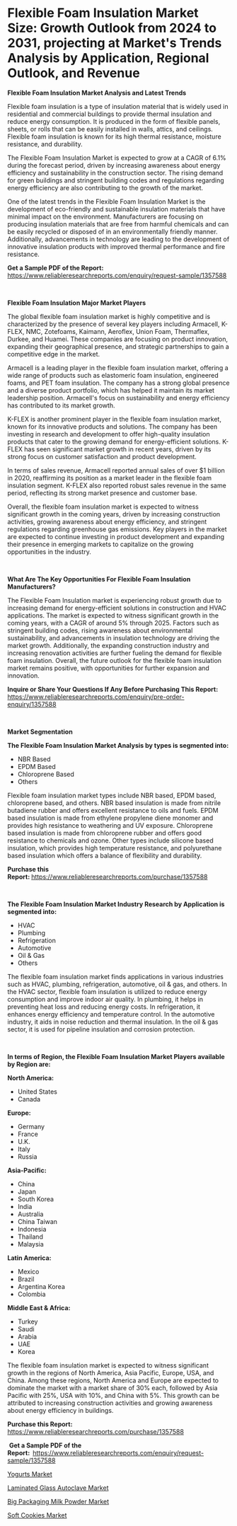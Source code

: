 <p><h1>Flexible Foam Insulation Market Size: Growth Outlook from 2024 to 2031, projecting at Market's Trends Analysis by Application, Regional Outlook, and Revenue</h1></p><p><strong>Flexible Foam Insulation Market Analysis and Latest Trends</strong></p>
<p><p>Flexible foam insulation is a type of insulation material that is widely used in residential and commercial buildings to provide thermal insulation and reduce energy consumption. It is produced in the form of flexible panels, sheets, or rolls that can be easily installed in walls, attics, and ceilings. Flexible foam insulation is known for its high thermal resistance, moisture resistance, and durability.</p><p>The Flexible Foam Insulation Market is expected to grow at a CAGR of 6.1% during the forecast period, driven by increasing awareness about energy efficiency and sustainability in the construction sector. The rising demand for green buildings and stringent building codes and regulations regarding energy efficiency are also contributing to the growth of the market.</p><p>One of the latest trends in the Flexible Foam Insulation Market is the development of eco-friendly and sustainable insulation materials that have minimal impact on the environment. Manufacturers are focusing on producing insulation materials that are free from harmful chemicals and can be easily recycled or disposed of in an environmentally friendly manner. Additionally, advancements in technology are leading to the development of innovative insulation products with improved thermal performance and fire resistance.</p></p>
<p><strong>Get a Sample PDF of the Report:&nbsp;</strong> <a href="https://www.reliableresearchreports.com/enquiry/request-sample/1357588">https://www.reliableresearchreports.com/enquiry/request-sample/1357588</a></p>
<p>&nbsp;</p>
<p><strong>Flexible Foam Insulation Major Market Players</strong></p>
<p><p>The global flexible foam insulation market is highly competitive and is characterized by the presence of several key players including Armacell, K-FLEX, NMC, Zotefoams, Kaimann, Aeroflex, Union Foam, Thermaflex, Durkee, and Huamei. These companies are focusing on product innovation, expanding their geographical presence, and strategic partnerships to gain a competitive edge in the market.</p><p>Armacell is a leading player in the flexible foam insulation market, offering a wide range of products such as elastomeric foam insulation, engineered foams, and PET foam insulation. The company has a strong global presence and a diverse product portfolio, which has helped it maintain its market leadership position. Armacell's focus on sustainability and energy efficiency has contributed to its market growth.</p><p>K-FLEX is another prominent player in the flexible foam insulation market, known for its innovative products and solutions. The company has been investing in research and development to offer high-quality insulation products that cater to the growing demand for energy-efficient solutions. K-FLEX has seen significant market growth in recent years, driven by its strong focus on customer satisfaction and product development.</p><p>In terms of sales revenue, Armacell reported annual sales of over $1 billion in 2020, reaffirming its position as a market leader in the flexible foam insulation segment. K-FLEX also reported robust sales revenue in the same period, reflecting its strong market presence and customer base.</p><p>Overall, the flexible foam insulation market is expected to witness significant growth in the coming years, driven by increasing construction activities, growing awareness about energy efficiency, and stringent regulations regarding greenhouse gas emissions. Key players in the market are expected to continue investing in product development and expanding their presence in emerging markets to capitalize on the growing opportunities in the industry.</p></p>
<p>&nbsp;</p>
<p><strong>What Are The Key Opportunities For Flexible Foam Insulation Manufacturers?</strong></p>
<p><p>The Flexible Foam Insulation market is experiencing robust growth due to increasing demand for energy-efficient solutions in construction and HVAC applications. The market is expected to witness significant growth in the coming years, with a CAGR of around 5% through 2025. Factors such as stringent building codes, rising awareness about environmental sustainability, and advancements in insulation technology are driving the market growth. Additionally, the expanding construction industry and increasing renovation activities are further fueling the demand for flexible foam insulation. Overall, the future outlook for the flexible foam insulation market remains positive, with opportunities for further expansion and innovation.</p></p>
<p><strong>Inquire or Share Your Questions If Any Before Purchasing This Report:</strong> <a href="https://www.reliableresearchreports.com/enquiry/pre-order-enquiry/1357588">https://www.reliableresearchreports.com/enquiry/pre-order-enquiry/1357588</a></p>
<p>&nbsp;</p>
<p><strong>Market Segmentation</strong></p>
<p><strong>The Flexible Foam Insulation Market Analysis by types is segmented into:</strong></p>
<p><ul><li>NBR Based</li><li>EPDM Based</li><li>Chloroprene Based</li><li>Others</li></ul></p>
<p><p>Flexible foam insulation market types include NBR based, EPDM based, chloroprene based, and others. NBR based insulation is made from nitrile butadiene rubber and offers excellent resistance to oils and fuels. EPDM based insulation is made from ethylene propylene diene monomer and provides high resistance to weathering and UV exposure. Chloroprene based insulation is made from chloroprene rubber and offers good resistance to chemicals and ozone. Other types include silicone based insulation, which provides high temperature resistance, and polyurethane based insulation which offers a balance of flexibility and durability.</p></p>
<p><strong>Purchase this Report:&nbsp;</strong><a href="https://www.reliableresearchreports.com/purchase/1357588">https://www.reliableresearchreports.com/purchase/1357588</a></p>
<p>&nbsp;</p>
<p><strong>The Flexible Foam Insulation Market Industry Research by Application is segmented into:</strong></p>
<p><ul><li>HVAC</li><li>Plumbing</li><li>Refrigeration</li><li>Automotive</li><li>Oil & Gas</li><li>Others</li></ul></p>
<p><p>The flexible foam insulation market finds applications in various industries such as HVAC, plumbing, refrigeration, automotive, oil & gas, and others. In the HVAC sector, flexible foam insulation is utilized to reduce energy consumption and improve indoor air quality. In plumbing, it helps in preventing heat loss and reducing energy costs. In refrigeration, it enhances energy efficiency and temperature control. In the automotive industry, it aids in noise reduction and thermal insulation. In the oil & gas sector, it is used for pipeline insulation and corrosion protection.</p></p>
<p>&nbsp;</p>
<p><strong>In terms of Region, the Flexible Foam Insulation Market Players available by Region are:</strong></p>
<p>
    <p> <strong> North America: </strong>
        <ul>
            <li>United States</li>
            <li>Canada</li>
        </ul>
        </p> 
    <p> <strong> Europe: </strong>
        <ul>
            <li>Germany</li>
            <li>France</li>
            <li>U.K.</li>
            <li>Italy</li>
            <li>Russia</li>
        </ul>
        </p> 
    <p> <strong> Asia-Pacific: </strong>
        <ul>
            <li>China</li>
            <li>Japan</li>
            <li>South Korea</li>
            <li>India</li>
            <li>Australia</li>
            <li>China Taiwan</li>
            <li>Indonesia</li>
            <li>Thailand</li>
            <li>Malaysia</li>
        </ul>
        </p> 
    <p> <strong> Latin America: </strong>
        <ul>
            <li>Mexico</li>
            <li>Brazil</li>
            <li>Argentina Korea</li>
            <li>Colombia</li>
        </ul>
        </p> 
    <p> <strong> Middle East & Africa: </strong>
        <ul>
            <li>Turkey</li>
            <li>Saudi</li>
            <li>Arabia</li>
            <li>UAE</li>
            <li>Korea</li>
        </ul>
    </p>
    </p>
<p><p>The flexible foam insulation market is expected to witness significant growth in the regions of North America, Asia Pacific, Europe, USA, and China. Among these regions, North America and Europe are expected to dominate the market with a market share of 30% each, followed by Asia Pacific with 25%, USA with 10%, and China with 5%. This growth can be attributed to increasing construction activities and growing awareness about energy efficiency in buildings.</p></p>
<p><strong>Purchase this Report: </strong><a href="https://www.reliableresearchreports.com/purchase/1357588">https://www.reliableresearchreports.com/purchase/1357588</a></p>
<p>&nbsp;<strong>Get a Sample PDF of the Report:&nbsp;&nbsp;</strong><a href="https://www.reliableresearchreports.com/enquiry/request-sample/1357588">https://www.reliableresearchreports.com/enquiry/request-sample/1357588</a></p>
<p><strong></strong></p>
<p><p><a href="https://view.publitas.com/reportprime-1/yogurts-market-size-and-growth-market-segmentation-regional-and-country-breakdowns-and-market-trends-for-period-from-2023-2030/">Yogurts Market</a></p><p><a href="https://military-diascia-e68.notion.site/Laminated-Glass-Autoclave-Market-Size-Share-Trends-Analysis-Report-By-Material-By-Type-By-End-u-e0b756b6ea4f48d09480719c74f8a75c">Laminated Glass Autoclave Market</a></p><p><a href="https://view.publitas.com/reportprime-1/big-packaging-milk-powder-market-size-2023-2030-global-industrial-analysis-key-geographical-regions-market-share-top-key-players-product-types-and-forecast-research-report/">Big Packaging Milk Powder Market</a></p><p><a href="https://view.publitas.com/reportprime-1/soft-cookies-market-dynamics-2023-2030-also-about-its-market-trends-projections-and-opportunities/">Soft Cookies Market</a></p></p>